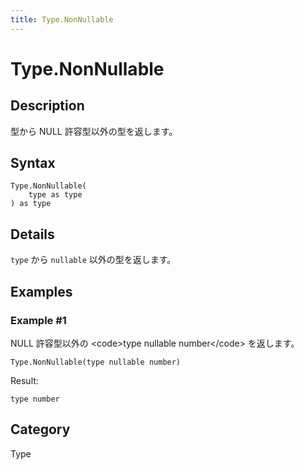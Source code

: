 ```yaml
---
title: Type.NonNullable
---
```


# Type.NonNullable


## Description

型から NULL 許容型以外の型を返します。


## Syntax

```powerquery
Type.NonNullable(
    type as type
) as type
```


## Details

<code>type</code> から <code>nullable</code> 以外の型を返します。


## Examples

### Example #1 
NULL 許容型以外の &lt;code&gt;type nullable number&lt;/code&gt; を返します。
```powerquery
Type.NonNullable(type nullable number)
```

Result: 
```powerquery
type number
```




## Category
Type

